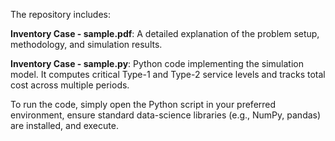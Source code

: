 The repository includes:

**Inventory Case - sample.pdf**: A detailed explanation of the problem setup, methodology, and simulation results.

**Inventory Case - sample.py**: Python code implementing the simulation model. It computes critical Type-1 and Type-2 service levels and tracks total cost across multiple periods.

To run the code, simply open the Python script in your preferred environment, ensure standard data-science libraries (e.g., NumPy, pandas) are installed, and execute.
